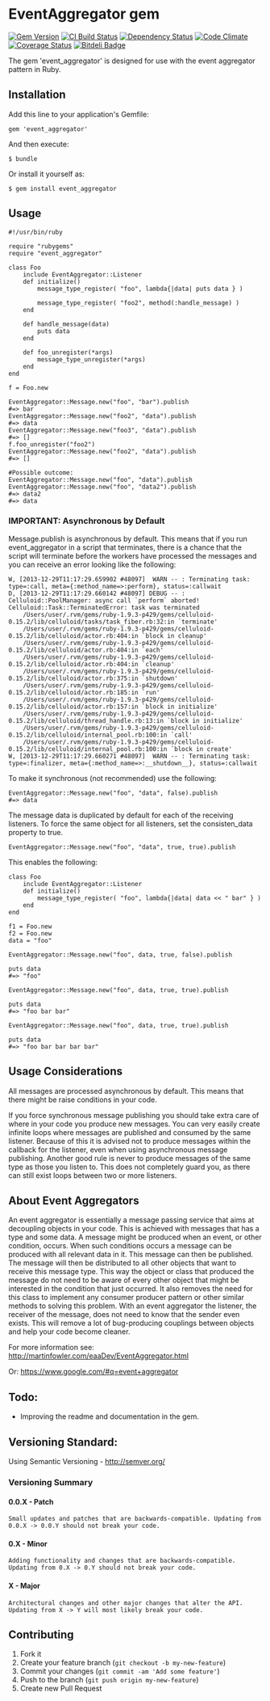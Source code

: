 # EventAggregator gem


[![Gem Version](https://badge.fury.io/rb/event_aggregator.png)][gem]
[![CI Build Status](https://secure.travis-ci.org/intridea/omniauth.png?branch=master)][travis]
[![Dependency Status](https://gemnasium.com/stephan-nordnes-eriksen/event_aggregator.png)][gemnasium]
[![Code Climate](https://codeclimate.com/github/stephan-nordnes-eriksen/event_aggregator.png)][codeclimate]
[![Coverage Status](https://coveralls.io/repos/intridea/omniauth/badge.png?branch=master)][coveralls]
[![Bitdeli Badge](https://d2weczhvl823v0.cloudfront.net/stephan-nordnes-eriksen/event_aggregator/trend.png)](https://bitdeli.com/free "Bitdeli Badge")

[gem]: https://rubygems.org/gems/event_aggregator
[travis]: http://travis-ci.org/intridea/omniauth
[gemnasium]: https://gemnasium.com/stephan-nordnes-eriksen/event_aggregator
[codeclimate]: https://codeclimate.com/github/stephan-nordnes-eriksen/event_aggregator
[coveralls]: https://coveralls.io/r/intridea/omniauth


The gem 'event_aggregator' is designed for use with the event aggregator pattern in Ruby.

## Installation

Add this line to your application's Gemfile:

    gem 'event_aggregator'

And then execute:

    $ bundle

Or install it yourself as:

    $ gem install event_aggregator

## Usage

	#!/usr/bin/ruby

	require "rubygems"
	require "event_aggregator"

	class Foo
		include EventAggregator::Listener
		def initialize()
			message_type_register( "foo", lambda{|data| puts data } )

			message_type_register( "foo2", method(:handle_message) )
		end

		def handle_message(data)
			puts data
		end
		
		def foo_unregister(*args)
			message_type_unregister(*args)
		end
	end

	f = Foo.new

	EventAggregator::Message.new("foo", "bar").publish
	#=> bar
	EventAggregator::Message.new("foo2", "data").publish
	#=> data
	EventAggregator::Message.new("foo3", "data").publish
	#=> []
	f.foo_unregister("foo2")
	EventAggregator::Message.new("foo2", "data").publish
	#=> []
	
	#Possible outcome:
	EventAggregator::Message.new("foo", "data").publish
	EventAggregator::Message.new("foo", "data2").publish
	#=> data2
	#=> data

### IMPORTANT: Asynchronous by Default
Message.publish is asynchronous by default. This means that if you run event_aggregator in a script that terminates, there is a chance that the script will terminate before the workers have processed the messages and you can receive an error looking like the following: 
	
	W, [2013-12-29T11:17:29.659902 #48097]  WARN -- : Terminating task: type=:call, meta={:method_name=>:perform}, status=:callwait
	D, [2013-12-29T11:17:29.660142 #48097] DEBUG -- : Celluloid::PoolManager: async call `perform` aborted!
	Celluloid::Task::TerminatedError: task was terminated
		/Users/user/.rvm/gems/ruby-1.9.3-p429/gems/celluloid-0.15.2/lib/celluloid/tasks/task_fiber.rb:32:in `terminate'
		/Users/user/.rvm/gems/ruby-1.9.3-p429/gems/celluloid-0.15.2/lib/celluloid/actor.rb:404:in `block in cleanup'
		/Users/user/.rvm/gems/ruby-1.9.3-p429/gems/celluloid-0.15.2/lib/celluloid/actor.rb:404:in `each'
		/Users/user/.rvm/gems/ruby-1.9.3-p429/gems/celluloid-0.15.2/lib/celluloid/actor.rb:404:in `cleanup'
		/Users/user/.rvm/gems/ruby-1.9.3-p429/gems/celluloid-0.15.2/lib/celluloid/actor.rb:375:in `shutdown'
		/Users/user/.rvm/gems/ruby-1.9.3-p429/gems/celluloid-0.15.2/lib/celluloid/actor.rb:185:in `run'
		/Users/user/.rvm/gems/ruby-1.9.3-p429/gems/celluloid-0.15.2/lib/celluloid/actor.rb:157:in `block in initialize'
		/Users/user/.rvm/gems/ruby-1.9.3-p429/gems/celluloid-0.15.2/lib/celluloid/thread_handle.rb:13:in `block in initialize'
		/Users/user/.rvm/gems/ruby-1.9.3-p429/gems/celluloid-0.15.2/lib/celluloid/internal_pool.rb:100:in `call'
		/Users/user/.rvm/gems/ruby-1.9.3-p429/gems/celluloid-0.15.2/lib/celluloid/internal_pool.rb:100:in `block in create'
	W, [2013-12-29T11:17:29.660271 #48097]  WARN -- : Terminating task: type=:finalizer, meta={:method_name=>:__shutdown__}, status=:callwait

To make it synchronous (not recommended) use the following:

	EventAggregator::Message.new("foo", "data", false).publish
	#=> data

The message data is duplicated by default for each of the receiving listeners. To force the same object for all listeners, set the consisten_data property to true.

	EventAggregator::Message.new("foo", "data", true, true).publish
	
This enables the following:

	class Foo
		include EventAggregator::Listener
		def initialize()
			message_type_register( "foo", lambda{|data| data << " bar" } )
		end
	end

	f1 = Foo.new
	f2 = Foo.new
	data = "foo"
	
	EventAggregator::Message.new("foo", data, true, false).publish

	puts data 
	#=> "foo"

	EventAggregator::Message.new("foo", data, true, true).publish
	
	puts data
	#=> "foo bar bar"

	EventAggregator::Message.new("foo", data, true, true).publish
	
	puts data
	#=> "foo bar bar bar bar"



## Usage Considerations
All messages are processed asynchronous by default. This means that there might be raise conditions in your code. 

If you force synchronous message publishing you should take extra care of where in your code you produce new messages. You can very easily create infinite loops where messages are published and consumed by the same listener. Because of this it is advised not to produce messages within the callback for the listener, even when using asynchronous message publishing. Another good rule is never to produce messages of the same type as those you listen to. This does not completely guard you, as there can still exist loops between two or more listeners.

## About Event Aggregators
An event aggregator is essentially a message passing service that aims at decoupling objects in your code. This is achieved with messages that has a type and some data. A message might be produced when an event, or other condition, occurs. When such conditions occurs a message can be produced with all relevant data in it. This message can then be published. The message will then be distributed to all other objects that want to receive this message type. This way the object or class that produced the message do not need to be aware of every other object that might be interested in the condition that just occurred. It also removes the need for this class to implement any consumer producer pattern or other similar methods to solving this problem. With an event aggregator the listener, the receiver of the message, does not need to know that the sender even exists. This will remove a lot of bug-producing couplings between objects and help your code become cleaner.

For more information see: http://martinfowler.com/eaaDev/EventAggregator.html 

Or: https://www.google.com/#q=event+aggregator

## Todo:
 - Improving the readme and documentation in the gem.

## Versioning Standard:
Using Semantic Versioning - http://semver.org/
### Versioning Summary

#### 0.0.X - Patch
	Small updates and patches that are backwards-compatible. Updating from 0.0.X -> 0.0.Y should not break your code.
#### 0.X - Minor
	Adding functionality and changes that are backwards-compatible. Updating from 0.X -> 0.Y should not break your code.
#### X - Major
	Architectural changes and other major changes that alter the API. Updating from X -> Y will most likely break your code.
## Contributing

1. Fork it
2. Create your feature branch (`git checkout -b my-new-feature`)
3. Commit your changes (`git commit -am 'Add some feature'`)
4. Push to the branch (`git push origin my-new-feature`)
5. Create new Pull Request
